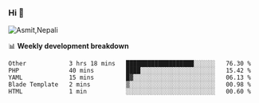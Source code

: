 ### Hi 👋

![Asmit,Nepali](https://media.giphy.com/media/L8K62iTDkzGX6/giphy.gif)
<!--
**asmit99nepali/asmit99nepali** is a ✨ _special_ ✨ repository because its `README.md` (this file) appears on your GitHub profile.

Here are some ideas to get you started:

- 🔭 I’m currently working on ...
- 🌱 I’m currently learning ...
- 👯 I’m looking to collaborate on ...
- 🤔 I’m looking for help with ...
- 💬 Ask me about ...
- 📫 How to reach me: ...
- 😄 Pronouns: ...
- ⚡ Fun fact: ...
-->


📊 **Weekly development breakdown**
<!--START_SECTION:waka-->
```text
Other            3 hrs 18 mins   ███████████████████░░░░░░   76.30 % 
PHP              40 mins         ████░░░░░░░░░░░░░░░░░░░░░   15.42 % 
YAML             15 mins         █▓░░░░░░░░░░░░░░░░░░░░░░░   06.13 % 
Blade Template   2 mins          ▒░░░░░░░░░░░░░░░░░░░░░░░░   00.98 % 
HTML             1 min           ░░░░░░░░░░░░░░░░░░░░░░░░░   00.60 % 
```
<!--END_SECTION:waka-->

